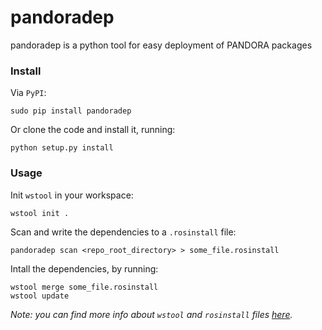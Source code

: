 pandoradep
==========

pandoradep is a python tool for easy deployment of PANDORA packages

### Install
Via `PyPI`:
```
sudo pip install pandoradep
```
Or clone the code and install it, running:
```
python setup.py install
```

### Usage
Init `wstool` in your workspace:
```
wstool init .
```
Scan and write the dependencies to a `.rosinstall` file:
```
pandoradep scan <repo_root_directory> > some_file.rosinstall
```
Intall the dependencies, by running:
```
wstool merge some_file.rosinstall
wstool update
```

_Note: you can find more info about `wstool` and `rosinstall` files [here](https://github.com/pandora-auth-ros-pkg/pandora_docs/wiki/Setup%20Packages)._

